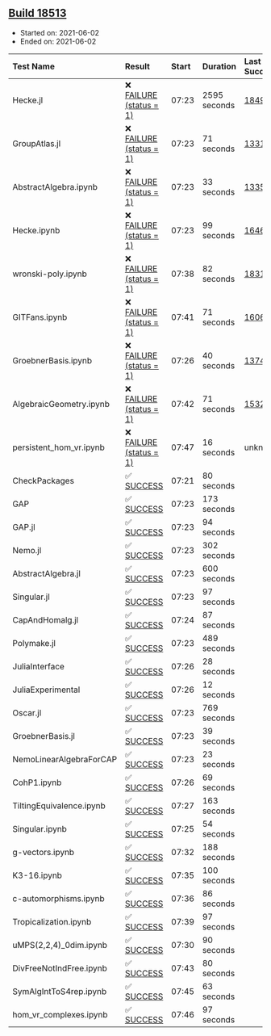 ## [Build 18513](https://oscarci.mathematik.uni-kl.de/job/oscar/18513/)

* Started on: 2021-06-02
* Ended on: 2021-06-02

| Test Name    | Result | Start | Duration | Last Success | First Failure |
|:-------------|:-------|:------|:---------|:-------------|:--------------|
| Hecke.jl | ❌ [FAILURE (status = 1)](https://oscarci.mathematik.uni-kl.de/job/oscar/18513/artifact/logs/build-18513/Hecke.jl.log) | 07:23 | 2595 seconds | [18490](https://oscarci.mathematik.uni-kl.de/job/oscar/18490/) | [18491](https://oscarci.mathematik.uni-kl.de/job/oscar/18491/) |
| GroupAtlas.jl | ❌ [FAILURE (status = 1)](https://oscarci.mathematik.uni-kl.de/job/oscar/18513/artifact/logs/build-18513/GroupAtlas.jl.log) | 07:23 | 71 seconds | [13311](https://oscarci.mathematik.uni-kl.de/job/oscar/13311/) | [13312](https://oscarci.mathematik.uni-kl.de/job/oscar/13312/) |
| AbstractAlgebra.ipynb | ❌ [FAILURE (status = 1)](https://oscarci.mathematik.uni-kl.de/job/oscar/18513/artifact/logs/build-18513/AbstractAlgebra.ipynb.log) | 07:23 | 33 seconds | [13355](https://oscarci.mathematik.uni-kl.de/job/oscar/13355/) | [13356](https://oscarci.mathematik.uni-kl.de/job/oscar/13356/) |
| Hecke.ipynb | ❌ [FAILURE (status = 1)](https://oscarci.mathematik.uni-kl.de/job/oscar/18513/artifact/logs/build-18513/Hecke.ipynb.log) | 07:23 | 99 seconds | [16463](https://oscarci.mathematik.uni-kl.de/job/oscar/16463/) | [16464](https://oscarci.mathematik.uni-kl.de/job/oscar/16464/) |
| wronski-poly.ipynb | ❌ [FAILURE (status = 1)](https://oscarci.mathematik.uni-kl.de/job/oscar/18513/artifact/logs/build-18513/wronski-poly.ipynb.log) | 07:38 | 82 seconds | [18314](https://oscarci.mathematik.uni-kl.de/job/oscar/18314/) | [18315](https://oscarci.mathematik.uni-kl.de/job/oscar/18315/) |
| GITFans.ipynb | ❌ [FAILURE (status = 1)](https://oscarci.mathematik.uni-kl.de/job/oscar/18513/artifact/logs/build-18513/GITFans.ipynb.log) | 07:41 | 71 seconds | [16068](https://oscarci.mathematik.uni-kl.de/job/oscar/16068/) | [16069](https://oscarci.mathematik.uni-kl.de/job/oscar/16069/) |
| GroebnerBasis.ipynb | ❌ [FAILURE (status = 1)](https://oscarci.mathematik.uni-kl.de/job/oscar/18513/artifact/logs/build-18513/GroebnerBasis.ipynb.log) | 07:26 | 40 seconds | [13748](https://oscarci.mathematik.uni-kl.de/job/oscar/13748/) | [13749](https://oscarci.mathematik.uni-kl.de/job/oscar/13749/) |
| AlgebraicGeometry.ipynb | ❌ [FAILURE (status = 1)](https://oscarci.mathematik.uni-kl.de/job/oscar/18513/artifact/logs/build-18513/AlgebraicGeometry.ipynb.log) | 07:42 | 71 seconds | [15322](https://oscarci.mathematik.uni-kl.de/job/oscar/15322/) | [15323](https://oscarci.mathematik.uni-kl.de/job/oscar/15323/) |
| persistent_hom_vr.ipynb | ❌ [FAILURE (status = 1)](https://oscarci.mathematik.uni-kl.de/job/oscar/18513/artifact/logs/build-18513/persistent_hom_vr.ipynb.log) | 07:47 | 16 seconds | unknown | unknown |
| CheckPackages | ✅ [SUCCESS](https://oscarci.mathematik.uni-kl.de/job/oscar/18513/artifact/logs/build-18513/CheckPackages.log) | 07:21 | 80 seconds |  |  |
| GAP | ✅ [SUCCESS](https://oscarci.mathematik.uni-kl.de/job/oscar/18513/artifact/logs/build-18513/GAP.log) | 07:23 | 173 seconds |  |  |
| GAP.jl | ✅ [SUCCESS](https://oscarci.mathematik.uni-kl.de/job/oscar/18513/artifact/logs/build-18513/GAP.jl.log) | 07:23 | 94 seconds |  |  |
| Nemo.jl | ✅ [SUCCESS](https://oscarci.mathematik.uni-kl.de/job/oscar/18513/artifact/logs/build-18513/Nemo.jl.log) | 07:23 | 302 seconds |  |  |
| AbstractAlgebra.jl | ✅ [SUCCESS](https://oscarci.mathematik.uni-kl.de/job/oscar/18513/artifact/logs/build-18513/AbstractAlgebra.jl.log) | 07:23 | 600 seconds |  |  |
| Singular.jl | ✅ [SUCCESS](https://oscarci.mathematik.uni-kl.de/job/oscar/18513/artifact/logs/build-18513/Singular.jl.log) | 07:23 | 97 seconds |  |  |
| CapAndHomalg.jl | ✅ [SUCCESS](https://oscarci.mathematik.uni-kl.de/job/oscar/18513/artifact/logs/build-18513/CapAndHomalg.jl.log) | 07:24 | 87 seconds |  |  |
| Polymake.jl | ✅ [SUCCESS](https://oscarci.mathematik.uni-kl.de/job/oscar/18513/artifact/logs/build-18513/Polymake.jl.log) | 07:23 | 489 seconds |  |  |
| JuliaInterface | ✅ [SUCCESS](https://oscarci.mathematik.uni-kl.de/job/oscar/18513/artifact/logs/build-18513/JuliaInterface.log) | 07:26 | 28 seconds |  |  |
| JuliaExperimental | ✅ [SUCCESS](https://oscarci.mathematik.uni-kl.de/job/oscar/18513/artifact/logs/build-18513/JuliaExperimental.log) | 07:26 | 12 seconds |  |  |
| Oscar.jl | ✅ [SUCCESS](https://oscarci.mathematik.uni-kl.de/job/oscar/18513/artifact/logs/build-18513/Oscar.jl.log) | 07:23 | 769 seconds |  |  |
| GroebnerBasis.jl | ✅ [SUCCESS](https://oscarci.mathematik.uni-kl.de/job/oscar/18513/artifact/logs/build-18513/GroebnerBasis.jl.log) | 07:23 | 39 seconds |  |  |
| NemoLinearAlgebraForCAP | ✅ [SUCCESS](https://oscarci.mathematik.uni-kl.de/job/oscar/18513/artifact/logs/build-18513/NemoLinearAlgebraForCAP.log) | 07:23 | 23 seconds |  |  |
| CohP1.ipynb | ✅ [SUCCESS](https://oscarci.mathematik.uni-kl.de/job/oscar/18513/artifact/logs/build-18513/CohP1.ipynb.log) | 07:26 | 69 seconds |  |  |
| TiltingEquivalence.ipynb | ✅ [SUCCESS](https://oscarci.mathematik.uni-kl.de/job/oscar/18513/artifact/logs/build-18513/TiltingEquivalence.ipynb.log) | 07:27 | 163 seconds |  |  |
| Singular.ipynb | ✅ [SUCCESS](https://oscarci.mathematik.uni-kl.de/job/oscar/18513/artifact/logs/build-18513/Singular.ipynb.log) | 07:25 | 54 seconds |  |  |
| g-vectors.ipynb | ✅ [SUCCESS](https://oscarci.mathematik.uni-kl.de/job/oscar/18513/artifact/logs/build-18513/g-vectors.ipynb.log) | 07:32 | 188 seconds |  |  |
| K3-16.ipynb | ✅ [SUCCESS](https://oscarci.mathematik.uni-kl.de/job/oscar/18513/artifact/logs/build-18513/K3-16.ipynb.log) | 07:35 | 100 seconds |  |  |
| c-automorphisms.ipynb | ✅ [SUCCESS](https://oscarci.mathematik.uni-kl.de/job/oscar/18513/artifact/logs/build-18513/c-automorphisms.ipynb.log) | 07:36 | 86 seconds |  |  |
| Tropicalization.ipynb | ✅ [SUCCESS](https://oscarci.mathematik.uni-kl.de/job/oscar/18513/artifact/logs/build-18513/Tropicalization.ipynb.log) | 07:39 | 97 seconds |  |  |
| uMPS(2,2,4)_0dim.ipynb | ✅ [SUCCESS](https://oscarci.mathematik.uni-kl.de/job/oscar/18513/artifact/logs/build-18513/uMPS-2-2-4-_0dim.ipynb.log) | 07:30 | 90 seconds |  |  |
| DivFreeNotIndFree.ipynb | ✅ [SUCCESS](https://oscarci.mathematik.uni-kl.de/job/oscar/18513/artifact/logs/build-18513/DivFreeNotIndFree.ipynb.log) | 07:43 | 80 seconds |  |  |
| SymAlgIntToS4rep.ipynb | ✅ [SUCCESS](https://oscarci.mathematik.uni-kl.de/job/oscar/18513/artifact/logs/build-18513/SymAlgIntToS4rep.ipynb.log) | 07:45 | 63 seconds |  |  |
| hom_vr_complexes.ipynb | ✅ [SUCCESS](https://oscarci.mathematik.uni-kl.de/job/oscar/18513/artifact/logs/build-18513/hom_vr_complexes.ipynb.log) | 07:46 | 97 seconds |  |  |
